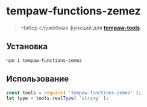 # tempaw-functions-zemez
> Набор служебных функций для [**tempaw-tools**](https://github.com/kraken-tm/tempaw-functions-zemez).

## Установка
```
npm i tempaw-functions-zemez
```

## Использование
```javascript
const tools = require( 'tempaw-functions-zemez' );
let type = tools.realType( 'string' );
```
